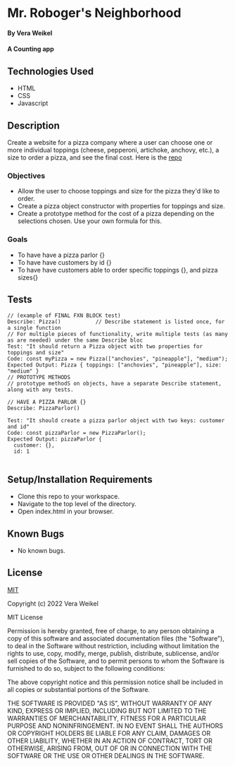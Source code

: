 
# Mr. Roboger's Neighborhood

#### By Vera Weikel

#### A Counting app

## Technologies Used

* HTML 
* CSS 
* Javascript

## Description
Create a website for a pizza company where a user can choose one or more individual toppings (cheese, pepperoni, artichoke, anchovy, etc.), a size to order a pizza, and see the final cost. Here is the [repo](https://github.com/QuietEvolver/bella-pizza-parlor.git)

### Objectives 
* Allow the user to choose toppings and size for the pizza they'd like to order.
* Create a pizza object constructor with properties for toppings and size.
* Create a prototype method for the cost of a pizza depending on the selections chosen. Use your own formula for this.

### Goals
- To have have a pizza parlor {}
- To have have customers by id {}
- To have have customers able to order specific toppings {}, and pizza sizes{}

## Tests
```
// (example of FINAL FXN BLOCK test)
Describe: Pizza()           // Describe statement is listed once, for a single function
// For multiple pieces of functionality, write multiple tests (as many as are needed) under the same Describe bloc
Test: "It should return a Pizza object with two properties for toppings and size"
Code: const myPizza = new Pizza(["anchovies", "pineapple"], "medium");
Expected Output: Pizza { toppings: ["anchovies", "pineapple"], size: "medium" }
// PROTOTYPE METHODS
// prototype methodS on objects, have a separate Describe statement, along with any tests.

// HAVE A PIZZA PARLOR {}
Describe: PizzaParlor()           

Test: "It should create a pizza parlor object with two keys: customer and id"
Code: const pizzaParlor = new PizzaParlor();
Expected Output: pizzaParlor { 
  customer: {}, 
  id: 1
  
```
## Setup/Installation Requirements

* Clone this repo to your workspace.
* Navigate to the top level of the directory.
* Open index.html in your browser.

## Known Bugs

* No known bugs.

## License

[MIT](https://choosealicense.com/licenses/mit/)

Copyright (c) 2022 Vera Weikel

MIT License

Permission is hereby granted, free of charge, to any person obtaining a copy
of this software and associated documentation files (the "Software"), to deal
in the Software without restriction, including without limitation the rights
to use, copy, modify, merge, publish, distribute, sublicense, and/or sell
copies of the Software, and to permit persons to whom the Software is
furnished to do so, subject to the following conditions:

The above copyright notice and this permission notice shall be included in all
copies or substantial portions of the Software.

THE SOFTWARE IS PROVIDED "AS IS", WITHOUT WARRANTY OF ANY KIND, EXPRESS OR
IMPLIED, INCLUDING BUT NOT LIMITED TO THE WARRANTIES OF MERCHANTABILITY,
FITNESS FOR A PARTICULAR PURPOSE AND NONINFRINGEMENT. IN NO EVENT SHALL THE
AUTHORS OR COPYRIGHT HOLDERS BE LIABLE FOR ANY CLAIM, DAMAGES OR OTHER
LIABILITY, WHETHER IN AN ACTION OF CONTRACT, TORT OR OTHERWISE, ARISING FROM,
OUT OF OR IN CONNECTION WITH THE SOFTWARE OR THE USE OR OTHER DEALINGS IN THE
SOFTWARE.